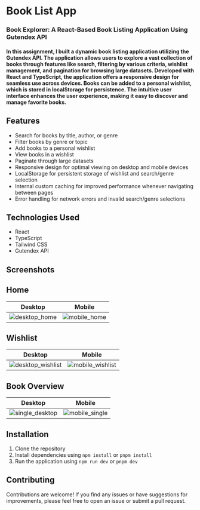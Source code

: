 # Book List App

### Book Explorer: A React-Based Book Listing Application Using Gutendex API

#### In this assignment, I built a dynamic book listing application utilizing the Gutendex API. The application allows users to explore a vast collection of books through features like search, filtering by various criteria, wishlist management, and pagination for browsing large datasets. Developed with React and TypeScript, the application offers a responsive design for seamless use across devices. Books can be added to a personal wishlist, which is stored in localStorage for persistence. The intuitive user interface enhances the user experience, making it easy to discover and manage favorite books.

## Features

- Search for books by title, author, or genre
- Filter books by genre or topic
- Add books to a personal wishlist
- View books in a wishlist
- Paginate through large datasets
- Responsive design for optimal viewing on desktop and mobile devices
- LocalStorage for persistent storage of wishlist and search/genre selection
- Internal custom caching for improved performance whenever navigating between pages
- Error handling for network errors and invalid search/genre selections

## Technologies Used

- React
- TypeScript
- Tailwind CSS
- Gutendex API

## Screenshots

## Home

|                                             Desktop                                              |                                             Mobile                                              |
| :----------------------------------------------------------------------------------------------: | :---------------------------------------------------------------------------------------------: |
| ![desktop_home](https://github.com/user-attachments/assets/c8253217-9b5d-4590-a34f-1a5a89830a7f) | ![mobile_home](https://github.com/user-attachments/assets/a72ee4c6-6d59-4552-96d2-7279e335a354) |

## Wishlist

|                                               Desktop                                                |                                               Mobile                                                |
| :--------------------------------------------------------------------------------------------------: | :-------------------------------------------------------------------------------------------------: |
| ![desktop_wishlist](https://github.com/user-attachments/assets/7878d061-b574-4ca3-93b9-4abec584c812) | ![mobile_wishlist](https://github.com/user-attachments/assets/a83c9ab3-3269-4136-874f-c3f477654449) |

## Book Overview

|                                              Desktop                                               |                                              Mobile                                               |
| :------------------------------------------------------------------------------------------------: | :-----------------------------------------------------------------------------------------------: |
| ![single_desktop](https://github.com/user-attachments/assets/a723ae7d-e36b-4ddf-bff8-f3fa40bde337) | ![mobile_single](https://github.com/user-attachments/assets/b65d7bad-2e1c-41f7-ab7d-de8cffe70ed4) |

## Installation

1. Clone the repository
2. Install dependencies using `npm install` or `pnpm install`
3. Run the application using `npm run dev` or `pnpm dev`

## Contributing

Contributions are welcome! If you find any issues or have suggestions for improvements, please feel free to open an issue or submit a pull request.
